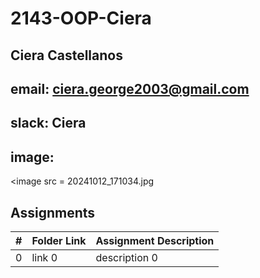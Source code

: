 # 2143-OOP-Ciera
## Ciera Castellanos
## email: ciera.george2003@gmail.com
## slack: Ciera
## image:
<image src = 20241012_171034.jpg
## Assignments

|  #  | Folder Link | Assignment Description |
| :-: | ----------- | ---------------------- |
|  0  | link 0      | description 0          |
